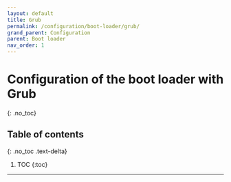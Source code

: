 ```yaml
---
layout: default
title: Grub
permalink: /configuration/boot-loader/grub/
grand_parent: Configuration
parent: Boot loader
nav_order: 1
---
```


# Configuration of the boot loader with Grub
{: .no_toc}

## Table of contents
{: .no_toc .text-delta}

1. TOC
{:toc}

---

